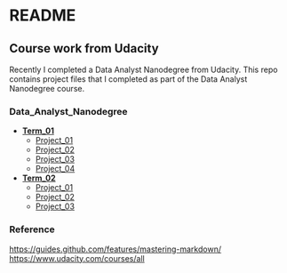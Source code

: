 # README

## Course work from Udacity
  
Recently I completed a Data Analyst Nanodegree from Udacity. 
This repo contains project files that I completed as part of the Data Analyst Nanodegree course.  
  
### Data_Analyst_Nanodegree  
* [**Term_01**](https://github.com/amitshankar/Udacity/tree/master/Data_Analyst_Nanodegree/Term_01)
  * [Project_01](https://github.com/amitshankar/Udacity/tree/master/Data_Analyst_Nanodegree/Term_01/Project_01)  
  * [Project_02](https://github.com/amitshankar/Udacity/tree/master/Data_Analyst_Nanodegree/Term_01/Project_02)  
  * [Project_03](https://github.com/amitshankar/Udacity/tree/master/Data_Analyst_Nanodegree/Term_01/Project_03)
  * [Project_04](https://github.com/amitshankar/Udacity/tree/master/Data_Analyst_Nanodegree/Term_01/Project_04)
* [**Term_02**](https://github.com/amitshankar/Udacity/tree/master/Data_Analyst_Nanodegree/Term_02)
  * [Project_01](https://github.com/amitshankar/Udacity/tree/master/Data_Analyst_Nanodegree/Term_02/Project_01)
  * [Project_02](https://github.com/amitshankar/Udacity/tree/master/Data_Analyst_Nanodegree/Term_02/Project_02)  
  * [Project_03](https://github.com/amitshankar/Udacity/tree/master/Data_Analyst_Nanodegree/Term_02/Project_03)  


  
### Reference
https://guides.github.com/features/mastering-markdown/  
https://www.udacity.com/courses/all
